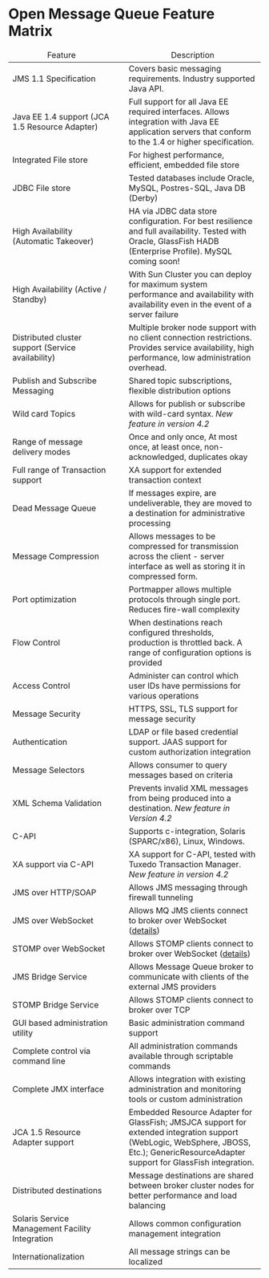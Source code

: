 # Open Message Queue Feature Matrix

<table width="95%" border="0" cellpadding="0" cellspacing="0" class="generic1">
  <thead>
    <tr valign="middle">
      <td width="43%"><div>
        <div align="center">Feature</div>
      </div></td>
      <td width="2%">&nbsp;</td>
      <td width="55%"><div>
        <div align="center">Description</div>
      </div></td>
    </tr>
  </thead>
  <tbody>
    <tr valign="middle">
      <td><div>JMS 1.1 Specification </div></td>
      <td>&nbsp;</td>
      <td><div>Covers basic messaging requirements. Industry supported Java API. </div></td>
    </tr>
    <tr valign="middle">
      <td><div class="generic1" id="body">Java EE 1.4 support (JCA 1.5 Resource Adapter) </div></td>
      <td>&nbsp;</td>
      <td><div>Full support for all Java EE required interfaces. Allows integration with Java EE application servers that conform to the 1.4 or higher specification. </div></td>
    </tr>
    <tr valign="middle">
      <td><div>Integrated File store</div></td>
      <td>&nbsp;</td>
      <td><div>For highest performance, efficient, embedded file store </div></td>
    </tr>
    <tr valign="middle">
      <td><div>JDBC File store </div></td>
      <td>&nbsp;</td>
      <td><div>Tested databases include Oracle, MySQL, Postres-SQL, Java DB (Derby) </div></td>
    </tr>
    <tr valign="middle">
      <td><div>High Availability (Automatic Takeover) </div></td>
      <td>&nbsp;</td>
      <td><div>HA via JDBC data store configuration. For best resilience and full availability. Tested with Oracle, GlassFish HADB (Enterprise Profile). MySQL coming soon! </div></td>
    </tr>
    <tr valign="middle">
      <td><div>High Availability (Active / Standby)  </div></td>
      <td>&nbsp;</td>
      <td><div>With Sun Cluster you can deploy for maximum system performance and availability with availability even in the event of a  server failure </div></td>
    </tr>
    <tr valign="middle">
      <td><div>Distributed cluster support (Service availability)</div></td>
      <td>&nbsp;</td>
      <td><div>Multiple broker node support with no client connection restrictions. Provides service availability, high performance, low administration overhead. </div></td>
    </tr>
    <tr valign="middle">
      <td><div>Publish and Subscribe Messaging </div></td>
      <td>&nbsp;</td>
      <td><div>Shared topic subscriptions, flexible distribution options </div></td>
    </tr>
    <tr valign="middle">
      <td><div>Wild card Topics </div></td>
      <td>&nbsp;</td>
      <td><div>Allows for publish or subscribe with wild-card syntax. <em>New feature in version 4.2 </em></div></td>
    </tr>
    <tr valign="middle">
      <td><div>Range of message delivery modes </div></td>
      <td>&nbsp;</td>
      <td><div>Once and only once, At most once, at least once, non-acknowledged, duplicates okay </div></td>
    </tr>
    <tr valign="middle">
      <td><div>Full range of Transaction support </div></td>
      <td>&nbsp;</td>
      <td><div>XA support for extended transaction context</div></td>
    </tr>
    <tr valign="middle">
      <td><div>Dead Message Queue</div></td>
      <td>&nbsp;</td>
      <td><div>If messages expire, are undeliverable, they are moved to a destination for administrative processing </div></td>
    </tr>
    <tr valign="middle">
      <td><div>Message Compression </div></td>
      <td>&nbsp;</td>
      <td><div>Allows messages to be compressed for transmission across the client - server interface as well as storing it in compressed form. </div></td>
    </tr>
    <tr valign="middle">
      <td><div>Port optimization </div></td>
      <td>&nbsp;</td>
      <td><div>Portmapper allows multiple protocols through single port. Reduces fire-wall complexity </div></td>
    </tr>
    <tr valign="middle">
      <td><div>Flow Control </div></td>
      <td>&nbsp;</td>
      <td><div>When destinations reach configured thresholds, production is throttled back. A range of configuration options is provided </div></td>
    </tr>
    <tr valign="middle">
      <td><div>Access Control </div></td>
      <td>&nbsp;</td>
      <td><div>Administer can control which user IDs have permissions for various operations </div></td>
    </tr>
    <tr valign="middle">
      <td><div>Message Security </div></td>
      <td>&nbsp;</td>
      <td><div>HTTPS, SSL, TLS support for message security </div></td>
    </tr>
    <tr valign="middle">
      <td><div>Authentication</div></td>
      <td>&nbsp;</td>
      <td><div>LDAP or file based credential support. JAAS support for custom authorization integration </div></td>
    </tr>
    <tr valign="middle">
      <td><div>Message Selectors</div></td>
      <td>&nbsp;</td>
      <td><div>Allows consumer to query messages based on criteria </div></td>
    </tr>
    <tr valign="middle">
      <td><div>XML Schema Validation </div></td>
      <td>&nbsp;</td>
      <td><div>Prevents invalid XML messages from being produced into a destination. <em>New feature in Version 4.2 </em></div></td>
    </tr>
    <tr valign="middle">
      <td><div>C-API</div></td>
      <td>&nbsp;</td>
      <td><div>Supports c-integration, Solaris (SPARC/x86), Linux, Windows. </div></td>
    </tr>
    <tr valign="middle">
      <td><div>XA support via C-API </div></td>
      <td>&nbsp;</td>
      <td><div>XA support for C-API, tested with Tuxedo Transaction Manager. <em>New feature  in version 4.2 </em></div></td>
    </tr>
    <tr valign="middle">
      <td><div>JMS over HTTP/SOAP </div></td>
      <td>&nbsp;</td>
      <td><div>Allows JMS messaging through firewall tunneling </div></td>
    </tr>
    <tr valign="middle">
      <td><div>JMS over WebSocket</div></td>
      <td>&nbsp;</td>
      <td><div>Allows MQ JMS clients connect to broker over WebSocket (<a href="https://javaee.github.io/openmq/www/5.0.1/ws.html">details</a>)</div></td>
    </tr>
    <tr valign="middle">
      <td><div>STOMP over WebSocket</div></td>
      <td>&nbsp;</td>
      <td><div>Allows STOMP clients connect to broker over WebSocket (<a href="https://javaee.github.io/openmq/www/5.0.1/ws.html">details</a>)</div></td>
    </tr>
    <tr valign="middle">
      <td><div>JMS Bridge Service</div></td>
      <td>&nbsp;</td>
      <td><div>Allows Message Queue broker to communicate with clients of the external JMS providers</div></td>
    </tr>
    <tr valign="middle">
      <td><div>STOMP Bridge Service</div></td>
      <td>&nbsp;</td>
      <td><div>Allows STOMP clients connect to broker over TCP</div></td>
    </tr>
    <tr valign="middle">
      <td><div>GUI based administration utility  </div></td>
      <td>&nbsp;</td>
      <td><div>Basic administration command support </div></td>
    </tr>
    <tr valign="middle">
      <td><div>Complete control via command line </div></td>
      <td>&nbsp;</td>
      <td><div>All administration commands available through scriptable commands </div></td>
    </tr>
    <tr valign="middle">
      <td><div>Complete JMX interface</div></td>
      <td>&nbsp;</td>
      <td><div>Allows integration with existing administration and monitoring tools or custom administration </div></td>
    </tr>
    <tr valign="middle">
      <td><div>JCA 1.5 Resource Adapter support</div></td>
      <td>&nbsp;</td>
      <td><div>Embedded Resource Adapter for GlassFish; JMSJCA support for extended integration support (WebLogic, WebSphere, JBOSS, Etc.); GenericResourceAdapter support for GlassFish integration. </div></td>
    </tr>
    <tr valign="middle">
      <td><div>Distributed destinations </div></td>
      <td>&nbsp;</td>
      <td><div>Message destinations are shared between broker cluster nodes for better performance and load balancing </div></td>
    </tr>
    <tr valign="middle">
      <td><div>Solaris Service Management Facility Integration </div></td>
      <td>&nbsp;</td>
      <td><div>Allows common configuration management integration</div></td>
    </tr>
    <tr valign="middle">
      <td><div>Internationalization</div></td>
      <td>&nbsp;</td>
      <td><div>All message strings can be localized</div></td>
    </tr>
  </tbody>
</table>

